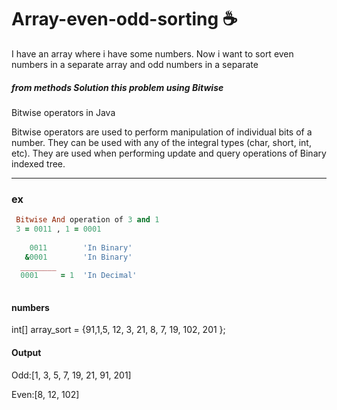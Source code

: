 # Array-even-odd-sorting :coffee:
I have an array where i have some numbers. Now i want to sort even numbers in a separate array and odd numbers in a separate

##### from methods Solution this problem using   Bitwise


Bitwise operators in Java

Bitwise operators are used to perform manipulation of individual bits of a number. They can be used with any of the integral types (char, short, int, etc). They are used when performing update and query operations of Binary indexed tree. 

---------

### ex 
```ruby
 Bitwise And operation of 3 and 1 
 3 = 0011 , 1 = 0001 
   
    0011        'In Binary'
   &0001        'In Binary'
  ________
  0001     = 1  'In Decimal'
 
```
#### numbers

int[] array_sort = {91,1,5, 12, 3, 21, 8, 7, 19, 102, 201 };

#### Output

Odd:[1, 3, 5, 7, 19, 21, 91, 201]

Even:[8, 12, 102]
